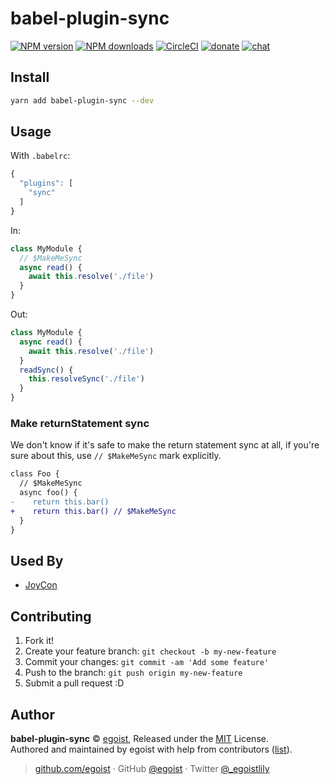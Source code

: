 
# babel-plugin-sync

[![NPM version](https://img.shields.io/npm/v/babel-plugin-sync.svg?style=flat)](https://npmjs.com/package/babel-plugin-sync) [![NPM downloads](https://img.shields.io/npm/dm/babel-plugin-sync.svg?style=flat)](https://npmjs.com/package/babel-plugin-sync) [![CircleCI](https://circleci.com/gh/egoist/babel-plugin-sync/tree/master.svg?style=shield)](https://circleci.com/gh/egoist/babel-plugin-sync/tree/master)  [![donate](https://img.shields.io/badge/$-donate-ff69b4.svg?maxAge=2592000&style=flat)](https://github.com/egoist/donate) [![chat](https://img.shields.io/badge/chat-on%20discord-7289DA.svg?style=flat)](https://chat.egoist.moe)

## Install

```bash
yarn add babel-plugin-sync --dev
```

## Usage

With `.babelrc`:

```js
{
  "plugins": [
    "sync"
  ]
}
```

In:

```js
class MyModule {
  // $MakeMeSync
  async read() {
    await this.resolve('./file')
  }
}
```

Out:

```js
class MyModule {
  async read() {
    await this.resolve('./file')
  }
  readSync() {
    this.resolveSync('./file')
  }
}
```

### Make returnStatement sync

We don't know if it's safe to make the return statement sync at all, if you're sure about this, use `// $MakeMeSync` mark explicitly.

```diff
class Foo {
  // $MakeMeSync
  async foo() {
-    return this.bar()
+    return this.bar() // $MakeMeSync
  }
}
```

## Used By

- [JoyCon](https://github.com/egoist/joycon)

## Contributing

1. Fork it!
2. Create your feature branch: `git checkout -b my-new-feature`
3. Commit your changes: `git commit -am 'Add some feature'`
4. Push to the branch: `git push origin my-new-feature`
5. Submit a pull request :D


## Author

**babel-plugin-sync** © [egoist](https://github.com/egoist), Released under the [MIT](./LICENSE) License.<br>
Authored and maintained by egoist with help from contributors ([list](https://github.com/egoist/babel-plugin-sync/contributors)).

> [github.com/egoist](https://github.com/egoist) · GitHub [@egoist](https://github.com/egoist) · Twitter [@_egoistlily](https://twitter.com/_egoistlily)
